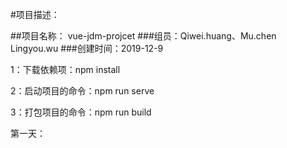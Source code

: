 #项目描述：

##项目名称： vue-jdm-projcet
 ###组员：Qiwei.huang、Mu.chen Lingyou.wu
 ###创建时间：2019-12-9

1：下载依赖项：npm install

2：启动项目的命令：npm run serve

3：打包项目的命令：npm run build

第一天：




